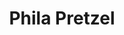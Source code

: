 ---
pid: LLP280
title: Phila Pretzel
location_transcription: Somewhere on South St.
zipcode: '19115'
outside_phl: 
neighborhood: Bustleton,Somerton
age: '75'
age_range: 70+
instagram: 
image_file_name: LLP_280.jpg
proposal_transcription: 
topic: Food,Philadelphia
topic_summary: 0, 0
type: Sculpture Statue
keywords_other: 
credit: 
image_labels: A pretzel
twitter: 
facebook: 
permalink: "/monuments/llp280/"
layout: item-page
---